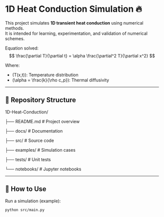 # 1D Heat Conduction Simulation 🔥

This project simulates **1D transient heat conduction** using numerical methods.  
It is intended for learning, experimentation, and validation of numerical schemes.

Equation solved:
$$
\frac{\partial T}{\partial t} = \alpha \frac{\partial^2 T}{\partial x^2}
$$

Where:
- \(T(x,t)\): Temperature distribution
- \(\alpha = \frac{k}{\rho c_p}\): Thermal diffusivity

---
## 📂 Repository Structure

1D-Heat-Conduction/

├── README.md # Project overview

├── docs/ # Documentation

├── src/ # Source code

├── examples/ # Simulation cases

├── tests/ # Unit tests

└── notebooks/ # Jupyter notebooks

---

## 🚀 How to Use
Run a simulation (example):
```bash
python src/main.py
